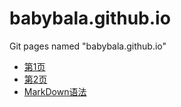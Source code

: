 # babybala.github.io
Git pages named "babybala.github.io"

* [第1页](https://babybala.github.io/第一次新建)
* [第2页](https://babybala.github.io/这是一个文件)
* [MarkDown语法](https://babybala.github.io/语法)


